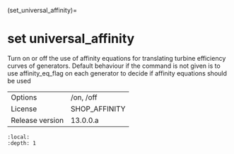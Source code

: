 (set_universal_affinity)=
# set universal_affinity
Turn on or off the use of affinity equations for translating turbine efficiency curves of generators. Default behaviour if the command is not given is to use affinity_eq_flag on each generator to decide if affinity equations should be used

|   |   |
|---|---|
|Options|/on, /off|
|License|SHOP_AFFINITY|
|Release version|13.0.0.a|

```{contents}
:local:
:depth: 1
```





